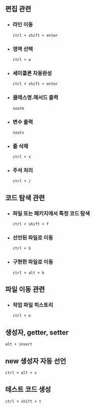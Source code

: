 ## 편집 관련
- ### 라인 이동
      ctrl + shift + enter
- ### 영역 선택
      ctrl + w
- ### 세미콜론 자동완성
      ctrl + shift + enter
- ### 클래스명.매서드 출력
      soutm
- ### 변수 출력
      soutv
- ### 줄 삭제
      ctrl + x
- ### 주석 처리
      ctrl + /

## 코드 탐색 관련
- ### 파일 또는 패키지에서 특정 코드 탐색
      ctrl + shift + f
- ### 선언된 파일로 이동
      ctrl + b
- ### 구현한 파일로 이동
      ctrl + alt + b
  
## 파일 이동 관련
- ### 작업 파일 히스토리
      ctrl + e

## 생성자, getter, setter
    alt + insert

## new 생성자 자동 선언
    ctrl + alt + v

## 테스트 코드 생성
    ctrl + shift + t

